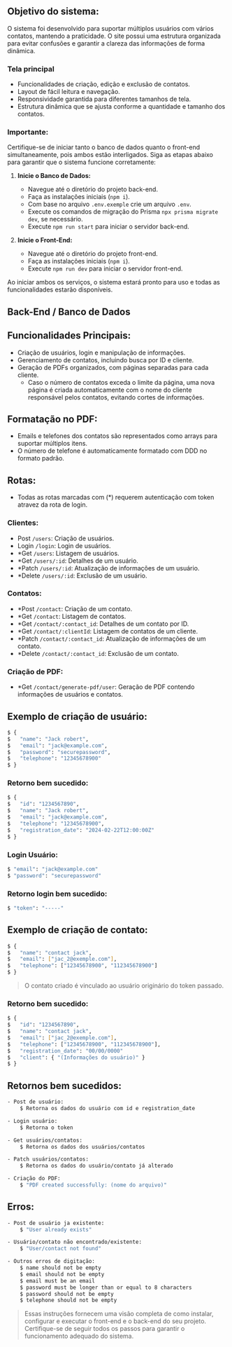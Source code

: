 ## Objetivo do sistema:

O sistema foi desenvolvido para suportar múltiplos usuários com vários contatos, mantendo a praticidade. O site possui uma estrutura organizada para evitar confusões e garantir a clareza das informações de forma dinâmica.

### Tela principal

- Funcionalidades de criação, edição e exclusão de contatos.
- Layout de fácil leitura e navegação.
- Responsividade garantida para diferentes tamanhos de tela.
- Estrutura dinâmica que se ajusta conforme a quantidade e tamanho dos contatos.

### Importante:

Certifique-se de iniciar tanto o banco de dados quanto o front-end simultaneamente, pois ambos estão interligados. Siga as etapas abaixo para garantir que o sistema funcione corretamente:

1. **Inicie o Banco de Dados:**

   - Navegue até o diretório do projeto back-end.
   - Faça as instalações iniciais (`npm i`).
   - Com base no arquivo `.env.exemple` crie um arquivo `.env`.
   - Execute os comandos de migração do Prisma `npx prisma migrate dev`, se necessário.
   - Execute `npm run start` para iniciar o servidor back-end.

2. **Inicie o Front-End:**
   - Navegue até o diretório do projeto front-end.
   - Faça as instalações iniciais (`npm i`).
   - Execute `npm run dev` para iniciar o servidor front-end.

Ao iniciar ambos os serviços, o sistema estará pronto para uso e todas as funcionalidades estarão disponíveis.

## Back-End / Banco de Dados

## Funcionalidades Principais:

- Criação de usuários, login e manipulação de informações.
- Gerenciamento de contatos, incluindo busca por ID e cliente.
- Geração de PDFs organizados, com páginas separadas para cada cliente.
  - Caso o número de contatos exceda o limite da página, uma nova página é criada automaticamente com o nome do cliente responsável pelos contatos, evitando cortes de informações.

## Formatação no PDF:

- Emails e telefones dos contatos são representados como arrays para suportar múltiplos itens.
- O número de telefone é automaticamente formatado com DDD no formato padrão.

## Rotas:

- Todas as rotas marcadas com (\*) requerem autenticação com token atravez da rota de login.

### Clientes:

- Post `/users`: Criação de usuários.
- Login `/login`: Login de usuários.
- \*Get `/users`: Listagem de usuários.
- \*Get `/users/:id`: Detalhes de um usuário.
- \*Patch `/users/:id`: Atualização de informações de um usuário.
- \*Delete `/users/:id`: Exclusão de um usuário.

### Contatos:

- \*Post `/contact`: Criação de um contato.
- \*Get `/contact`: Listagem de contatos.
- \*Get `/contact/:contact_id`: Detalhes de um contato por ID.
- \*Get `/contact/:clientId`: Listagem de contatos de um cliente.
- \*Patch `/contact/:contact_id`: Atualização de informações de um contato.
- \*Delete `/contact/:contact_id`: Exclusão de um contato.

### Criação de PDF:

- \*Get `/contact/generate-pdf/user`: Geração de PDF contendo informações de usuários e contatos.

## Exemplo de criação de usuário:

```bash
$ {
$   "name": "Jack robert",
$   "email": "jack@example.com",
$   "password": "securepassword",
$   "telephone": "12345678900"
$ }
```

### Retorno bem sucedido:

```bash
$ {
$   "id": "1234567890",
$   "name": "Jack robert",
$   "email": "jack@example.com",
$   "telephone": "12345678900",
$   "registration_date": "2024-02-22T12:00:00Z"
$ }
```

### Login Usuário:

```bash
$ "email": "jack@example.com"
$ "password": "securepassword"
```

### Retorno login bem sucedido:

```bash
$ "token": "-----"
```

## Exemplo de criação de contato:

```bash
$ {
$	"name": "contact jack",
$	"email": ["jac_2@exemple.com"],
$	"telephone": ["12345678900", "112345678900"]
$ }
```

> O contato criado é vinculado ao usuário originário do token passado.

### Retorno bem sucedido:

```bash
$ {
$   "id": "1234567890",
$	"name": "contact jack",
$	"email": ["jac_2@exemple.com"],
$	"telephone": ["12345678900", "112345678900"],
$	"registration_date": "00/00/0000"
$   "client": { "(Informações do usuário)" }
$ }
```

## Retornos bem sucedidos:

```bash
- Post de usuário:
    $ Retorna os dados do usuário com id e registration_date

- Login usuário:
    $ Retorna o token

- Get usuários/contatos:
    $ Retorna os dados dos usuários/contatos

- Patch usuários/contatos:
    $ Retorna os dados do usuário/contato já alterado

- Criação do PDF:
    $ "PDF created successfully: (nome do arquivo)"
```

## Erros:

```bash
- Post de usuário ja existente:
    $ "User already exists"

- Usuário/contato não encontrado/existente:
    $ "User/contact not found"

- Outros erros de digitação:
    $ name should not be empty
	$ email should not be empty
	$ email must be an email
	$ password must be longer than or equal to 8 characters
	$ password should not be empty
	$ telephone should not be empty
```

> Essas instruções fornecem uma visão completa de como instalar, configurar e executar o front-end e o back-end do seu projeto. Certifique-se de seguir todos os passos para garantir o funcionamento adequado do sistema.
